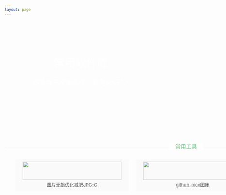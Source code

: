 ```yaml
---
layout: page
---
```

<style>
.grace-color-white{color:#FFF;}
.grace-color-main{color:#2F4056;}
.grace-color-green{color:#5FB878;}
.grace-main{width:1200px; margin:0 auto;}
.grace-margin-top{margin-top:35px !important;}
   /* banner */
.grace-banner{background:no-repeat top center; background-size:100% 358px; height:358px;}
.grace-banner .grace-banner-top1{padding-top:108px;}
.grace-banner .grace-banner-top2{padding-top:13px;}

.grace-banner-samll{background:no-repeat top center; background-size:100% 258px; height:258px;}
.grace-banner-samll .grace-banner-top1{padding-top:38px;}
.grace-banner-samll .grace-banner-top2{padding-top:13px;}
.grace-h1{font-size:36px; line-height:1.8em; font-weight:400;}
.grace-h2{font-size:30px; line-height:1.8em; font-weight:400;}
.grace-h3{font-size:22px; line-height:1.8em; }
.grace-text-center{text-align:center;}
/* titles */
.grace-line-title{position:relative; overflow:visible; border-bottom:1px solid #F6F7F8; text-align:center; margin-top:5px;}
.grace-line-title span{position:relative; top:9px; font-size:18px; background: #fff; padding: 0 20px;}
.grace-line-title a{display:block; position:absolute; top:15px; right:0px; background:#fff; padding:0 20px; color:#2F4056;}
.grace-line-title a i{padding-right:8px;}
/* block lists */
.grace-blocks{padding:20px 0px; margin-top:18px;}
.grace-blocks li{width:27.2%; float:left; background:#FAFAFA; margin:10px 1%; padding:8px 2%;}
.grace-block-title{font-size:18px; line-height:35px; text-align:center; margin-top:6px; color:#525252;}
.grace-block-title i{margin-right:10px; font-size:20px; color:#525252;}
.grace-block-title2{font-size:15px; line-height:1.6em; text-align:center; margin-top:5px; color:#525252;overflow:hidden;}
.grace-block-text{line-height:2.2em; padding:5px 0; color:#888; padding-bottom:8px;}
.grace-blocks-img{width:100%;}
.grace-blocks-img img{width:100%;height:60px;}
.grace-blocks li:hover{box-shadow:0px 1px #5FB878;}
.grace-blocks li:hover .grace-block-title{color:#5FB878;}
.grace-blocks li:hover i{color:#5FB878;}
.grace-blocks a{display:block; overflow:hidden;}
.grace-blocks a:hover{text-decoration:none;}
img{border:none;}
ul{list-style-type:none;}
li{list-style:none; overflow:hidden;}
@media screen and (max-width:800px){
    .grace-main{width:100%; margin:0 auto;}
.grace-banner{height:188px; background-size:auto auto;}
	.grace-banner-samll{height:158px; background-size:auto auto;}
	.grace-line-banner{background-size:auto; height:30px;}
	.grace-header-line{height:44px;}
	.grace-h1{font-size:24px;}
	.grace-h2{font-size:20px;}
	.grace-h3{font-size:18px;}
	.grace-banner .grace-banner-top1{padding-top:48px;}
	.grace-banner .grace-banner-top2{padding-top:8px;}
	.grace-banner-samll .grace-banner-top1{padding-top:28px;}
	.grace-banner-samll .grace-banner-top2{padding-top:8px;}
	.grace-line-title span{font-size:18px;}
	.grace-margin-top{margin-top:1px !important;}
	.grace-blocks{padding:0px 12px;}
	.grace-blocks li{width:98%; float:none; margin:12px 0px;}
	.grace-block-title{font-size:16px; line-height:28px;}
	.grace-block-title i{font-size:16px;}
	.grace-block-text{text-indent:2em; line-height:1.8em; font-size:12px; color:#888; padding-bottom:8px;} 
    
}
</style>
<meta name="referrer" content="no-referrer"/> 
<div class="container-fuild"> 
    <div class="grace-banner" style="background-image:url(/kouGraceImage/bander.jpg);">
            <div class="grace-h1 grace-text-center grace-color-white grace-banner-top1">
                常用软件库
            </div> 
            <div class="grace-h3 grace-text-center grace-color-white grace-banner-top2">
            收集自己常用软件，避免忘记 ^_^   
            </div>
        </div>
    <div class="grace-line-title grace-main grace-margin-top">
        <span class="grace-color-green">常用工具</span>
    </div>
    <div class="grace-blocks" style="padding-top:10px;">
        <ul class="grace-main">
            <!-- 每增加一个软件，就可以在下面复制下面的li标签，然后修改里面的内容 -->
            <li>
                <a href="/article/tools/图片无损优化减肥软件">
                    <div class="grace-blocks-img">
                        <img src="https://p.ananas.chaoxing.com/star3/origin/f7b23e6ca0cc933677b871911f128a05.png" />
                    </div>
                    <div class="grace-block-title2">图片无损优化减肥JPG-C</div>
                </a>
            </li>
            <li>
                <a href="/article/tools/githubpix图片上传">
                    <div class="grace-blocks-img">
                        <img src="https://cdn.jsdelivr.net/gh/yaoGrace/imgCdn@main/CDN/github.75i0bvsg09w0.jpg" />
                    </div>
                    <div class="grace-block-title2">github-picx图床</div>
                </a>
            </li>
            <li>
                <a href="/article/tools/FastStoneCapture截图软件">
                    <div class="grace-blocks-img">
                        <img src="https://p.cldisk.com/star3/origin/103573df229911aaefab7e684596d29b.png" />
                    </div>
                    <div class="grace-block-title2">FSCapture v10.7 中文破解绿色便携版</div>
                </a>
            </li>
        </ul>
    </div>
</div>